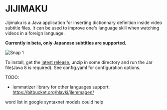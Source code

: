 # JIJIMAKU

Jijimaku is a Java application for inserting dictionnary definition inside video subtitle files. It can be used to improve one's language skill when watching videos in a foreign language.

**Currently in beta, only Japanese subtitles are supported.**

![Snap 1](https://juliango202.github.io/img/jijimaku/snap1.jpg)

To install, get the [latest release](https://github.com/juliango202/jijimaku/releases), unzip in some directory and run the Jar file(Java 8 is required). See config.yaml for configuration options.

TODO:
- lemmatizer library for other languages support: https://bitbucket.org/hlavki/jlemmagen/

word list in google syntaxnet models could help
